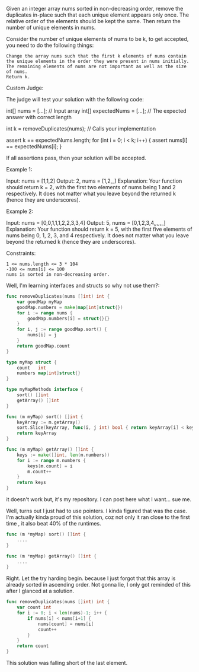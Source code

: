 Given an integer array nums sorted in non-decreasing order, remove the duplicates in-place such that each unique element appears only once. The relative order of the elements should be kept the same. Then return the number of unique elements in nums.

Consider the number of unique elements of nums to be k, to get accepted, you need to do the following things:

    Change the array nums such that the first k elements of nums contain the unique elements in the order they were present in nums initially. The remaining elements of nums are not important as well as the size of nums.
    Return k.

Custom Judge:

The judge will test your solution with the following code:

int[] nums = [...]; // Input array
int[] expectedNums = [...]; // The expected answer with correct length

int k = removeDuplicates(nums); // Calls your implementation

assert k == expectedNums.length;
for (int i = 0; i < k; i++) {
    assert nums[i] == expectedNums[i];
}

If all assertions pass, then your solution will be accepted.

 

Example 1:

Input: nums = [1,1,2]
Output: 2, nums = [1,2,_]
Explanation: Your function should return k = 2, with the first two elements of nums being 1 and 2 respectively.
It does not matter what you leave beyond the returned k (hence they are underscores).

Example 2:

Input: nums = [0,0,1,1,1,2,2,3,3,4]
Output: 5, nums = [0,1,2,3,4,_,_,_,_,_]
Explanation: Your function should return k = 5, with the first five elements of nums being 0, 1, 2, 3, and 4 respectively.
It does not matter what you leave beyond the returned k (hence they are underscores).

 

Constraints:

    1 <= nums.length <= 3 * 104
    -100 <= nums[i] <= 100
    nums is sorted in non-decreasing order.


Well, I'm learning interfaces and structs so why not use them?:

```go
func removeDuplicates(nums []int) int {
	var goodMap myMap
	goodMap.numbers = make(map[int]struct{})
	for i := range nums {
		goodMap.numbers[i] = struct{}{}
	}
	for i, j := range goodMap.sort() {
		nums[i] = j
	}
	return goodMap.count
}

type myMap struct {
	count   int
	numbers map[int]struct{}
}

type myMapMethods interface {
	sort() []int
	getArray() []int
}

func (m myMap) sort() []int {
	keyArray := m.getArray()
	sort.Slice(keyArray, func(i, j int) bool { return keyArray[i] < keyArray[j] })
	return keyArray
}

func (m myMap) getArray() []int {
	keys := make([]int, len(m.numbers))
	for i := range m.numbers {
		keys[m.count] = i
		m.count++
	}
	return keys
}
```

it doesn't work but, it's my repository. I can post here what I want... sue me. 

Well, turns out I just had to use pointers. I kinda figured that was the case. I'm actually kinda proud of this solution, coz not only it ran close to the first time , it also beat 40% of the runtimes.

```go
func (m *myMap) sort() []int {
	....
}

func (m *myMap) getArray() []int {
	....
}
```

Right. Let the try harding begin. because I just forgot that this array is already sorted in ascending order. Not gonna lie, I only got reminded of this after I glanced at a solution. 

```go
func removeDuplicates(nums []int) int {
	var count int
	for i := 0; i < len(nums)-1; i++ {
		if nums[i] < nums[i+1] {
			nums[count] = nums[i]
			count++
		}
	}
	return count
}
```
This solution was falling short of the last element. 
